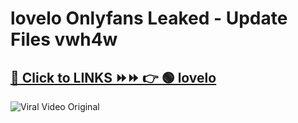 
 # lovelo Onlyfans Leaked - Update Files vwh4w

## <h2><a href="https://clipsfans.com/lovelo&ref=git">🔗 Click to LINKS ⏩⏩ 👉 🟢 lovelo </a></h2>

<a href="https://clipsfans.com/lovelo&ref=git" rel="nofollow" data-target="animated-image.originalLink"><img src="https://i.ibb.co.com/xMMVF88/686577567.gif" alt="Viral Video Original" style="max-width: 100%; display: inline-block;" data-target="animated-image.originalImage"></a>

